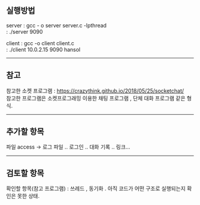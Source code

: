 
## 실행방법
server : gcc - o server server.c -lpthread  
       : ./server 9090

client : gcc -o client client.c  
       : ./client 10.0.2.15 9090 hansol


---
## 참고
참고한 소켓 프로그램 : https://crazythink.github.io/2018/05/25/socketchat/  
참고한 프로그램은 소켓프로그래밍 이용한 채팅 프로그램 , 단체 대화 프로그램 같은 형식. 

---
## 추가할 항목 
 파일 access  -> 로그 파일 .. 로그인 .. 대화 기록 .. 링크...  

---
## 검토할 항목
확인할 항목(참고 프로그램) : 쓰레드 , 동기화 . 
아직 코드가 어떤 구조로 실행되는지 확인은 못한 상태. 